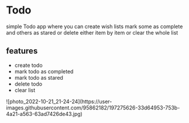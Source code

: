# Todo
simple Todo app where you can create wish lists mark some as complete and others as stared or delete either item by item or clear the whole list
<h2>features</h2>
<ul>
    <li>create todo</li>
    <li>mark todo as  completed</li>
    <li>mark todo as stared</li>
    <li>delete todo</li>
    <li>clear list</li>
</ul>
![photo_2022-10-21_21-24-24](https://user-images.githubusercontent.com/95862182/197275626-33d64953-753b-4a21-a563-63ad7426de43.jpg)

